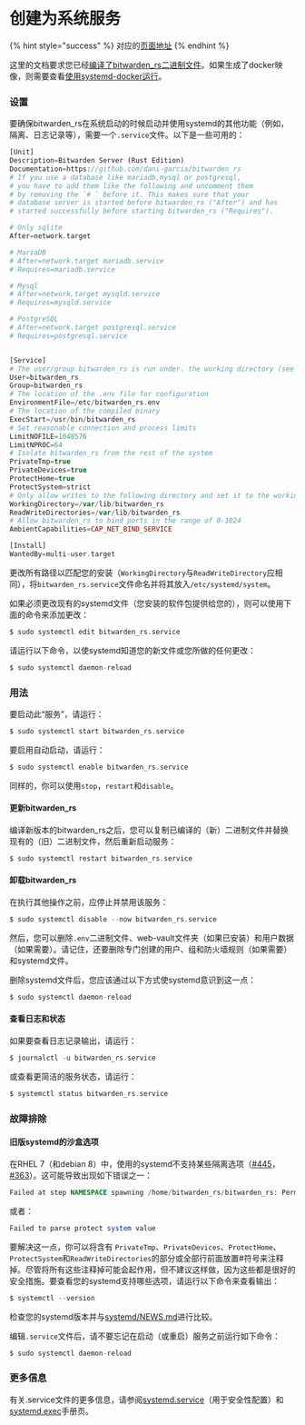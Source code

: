 # 创建为系统服务

{% hint style="success" %}
对应的[页面地址](https://github.com/dani-garcia/bitwarden_rs/wiki/Setup-as-a-systemd-service)
{% endhint %}

这里的文档要求您已经[编译了bitwarden\_rs二进制文件](https://github.com/dani-garcia/bitwarden_rs/wiki/Building-binary)。如果生成了docker映像，则需要查看[使用systemd-docker运行](running-with-systemd-docker.md)。

### 设置

要确保bitwarden\_rs在系统启动的时候启动并使用systemd的其他功能（例如，隔离、日志记录等），需要一个`.service`文件。以下是一些可用的：

```php
[Unit]
Description=Bitwarden Server (Rust Edition)
Documentation=https://github.com/dani-garcia/bitwarden_rs
# If you use a database like mariadb,mysql or postgresql, 
# you have to add them like the following and uncomment them 
# by removing the `# ` before it. This makes sure that your 
# database server is started before bitwarden_rs ("After") and has 
# started successfully before starting bitwarden_rs ("Requires").

# Only sqlite
After=network.target

# MariaDB
# After=network.target mariadb.service
# Requires=mariadb.service

# Mysql
# After=network.target mysqld.service
# Requires=mysqld.service

# PostgreSQL
# After=network.target postgresql.service
# Requires=postgresql.service


[Service]
# The user/group bitwarden_rs is run under. the working directory (see below) should allow write and read access to this user/group
User=bitwarden_rs
Group=bitwarden_rs
# The location of the .env file for configuration
EnvironmentFile=/etc/bitwarden_rs.env
# The location of the compiled binary
ExecStart=/usr/bin/bitwarden_rs
# Set reasonable connection and process limits
LimitNOFILE=1048576
LimitNPROC=64
# Isolate bitwarden_rs from the rest of the system
PrivateTmp=true
PrivateDevices=true
ProtectHome=true
ProtectSystem=strict
# Only allow writes to the following directory and set it to the working directory (user and password data are stored here)
WorkingDirectory=/var/lib/bitwarden_rs
ReadWriteDirectories=/var/lib/bitwarden_rs
# Allow bitwarden_rs to bind ports in the range of 0-1024
AmbientCapabilities=CAP_NET_BIND_SERVICE

[Install]
WantedBy=multi-user.target
```

更改所有路径以匹配您的安装（`WorkingDirectory`与`ReadWriteDirectory`应相同），将`bitwarden_rs.service`文件命名并将其放入`/etc/systemd/system`。

如果必须更改现有的systemd文件（您安装的软件包提供给您的），则可以使用下面的命令来添加更改：

```php
$ sudo systemctl edit bitwarden_rs.service
```

请运行以下命令，以使systemd知道您的新文件或您所做的任何更改：

```php
$ sudo systemctl daemon-reload
```

### 用法

要启动此“服务”，请运行：

```php
$ sudo systemctl start bitwarden_rs.service
```

要启用自动启动，请运行：

```php
$ sudo systemctl enable bitwarden_rs.service
```

同样的，你可以使用`stop`，`restart`和`disable`。

#### 更新bitwarden\_rs

编译新版本的bitwarden\_rs之后，您可以复制已编译的（新）二进制文件并替换现有的（旧）二进制文件，然后重新启动服务：

```php
$ sudo systemctl restart bitwarden_rs.service
```

#### 卸载bitwarden\_rs

在执行其他操作之前，应停止并禁用该服务：

```php
$ sudo systemctl disable --now bitwarden_rs.service
```

然后，您可以删除`.env`二进制文件、web-vault文件夹（如果已安装）和用户数据（如果需要）。请记住，还要删除专门创建的用户、组和防火墙规则（如果需要）和systemd文件。

删除systemd文件后，您应该通过以下方式使systemd意识到这一点：

```php
$ sudo systemctl daemon-reload
```

#### 查看日志和状态

如果要查看日志记录输出，请运行：

```php
$ journalctl -u bitwarden_rs.service
```

或查看更简洁的服务状态，请运行：

```php
$ systemctl status bitwarden_rs.service
```

### 故障排除

#### 旧版systemd的沙盒选项

在RHEL 7（和debian 8）中，使用的systemd不支持某些隔离选项（[\#445](https://github.com/dani-garcia/bitwarden_rs/issues/445)，[\#363](https://github.com/dani-garcia/bitwarden_rs/issues/363)）。这可能导致出现如下错误之一：

```php
Failed at step NAMESPACE spawning /home/bitwarden_rs/bitwarden_rs: Permission denied
```

或者：

```php
Failed to parse protect system value
```

要解决这一点，你可以将含有 `PrivateTmp`、`PrivateDevices`、`ProtectHome`、`ProtectSystem`和`ReadWriteDirectories`的部分或全部行前面放置\#符号来注释掉。尽管将所有这些注释掉可能会起作用，但不建议这样做，因为这些都是很好的安全措施。要查看您的systemd支持哪些选项，请运行以下命令来查看输出：

```php
$ systemctl --version
```

检查您的systemd版本并与[systemd/NEWS.md](https://github.com/systemd/systemd/blob/master/NEWS)进行比较。

编辑`.service`文件后，请不要忘记在启动（或重启）服务之前运行如下命令：

```php
$ sudo systemctl daemon-reload
```

### 更多信息

有关.service文件的更多信息，请参阅[systemd.service](https://www.freedesktop.org/software/systemd/man/systemd.service.html)（用于安全性配置）和[systemd.exec](https://www.freedesktop.org/software/systemd/man/systemd.exec.html)手册页。


